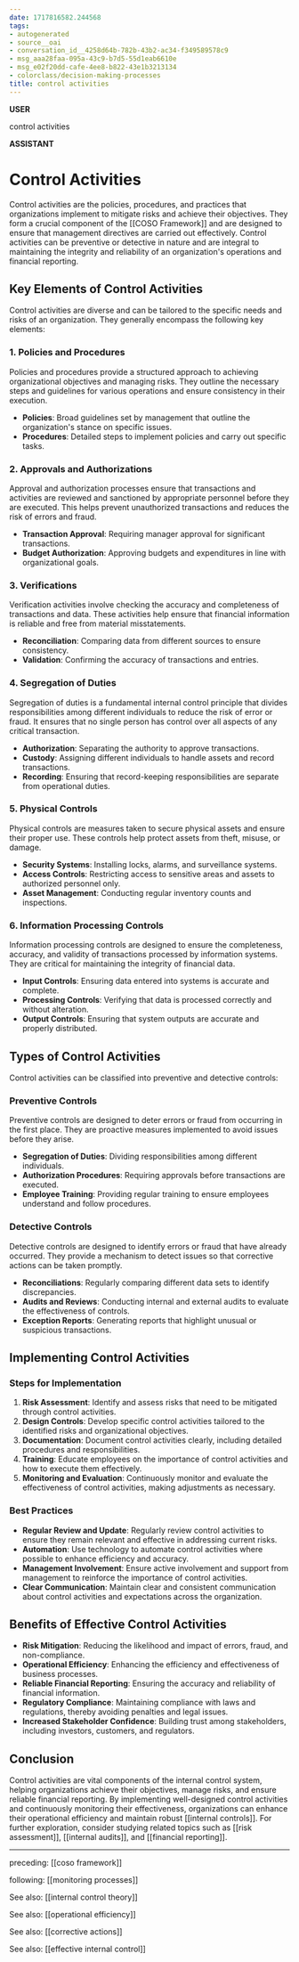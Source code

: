 ```yaml
---
date: 1717816582.244568
tags:
- autogenerated
- source__oai
- conversation_id__4258d64b-782b-43b2-ac34-f349589578c9
- msg_aaa28faa-095a-43c9-b7d5-55d1eab6610e
- msg_e02f20dd-cafe-4ee8-b822-43e1b3213134
- colorclass/decision-making-processes
title: control activities
---
```


**USER**

control activities


**ASSISTANT**

# Control Activities

Control activities are the policies, procedures, and practices that organizations implement to mitigate risks and achieve their objectives. They form a crucial component of the [[COSO Framework]] and are designed to ensure that management directives are carried out effectively. Control activities can be preventive or detective in nature and are integral to maintaining the integrity and reliability of an organization's operations and financial reporting.

## Key Elements of Control Activities

Control activities are diverse and can be tailored to the specific needs and risks of an organization. They generally encompass the following key elements:

### 1. Policies and Procedures

Policies and procedures provide a structured approach to achieving organizational objectives and managing risks. They outline the necessary steps and guidelines for various operations and ensure consistency in their execution.

- **Policies**: Broad guidelines set by management that outline the organization's stance on specific issues.
- **Procedures**: Detailed steps to implement policies and carry out specific tasks.

### 2. Approvals and Authorizations

Approval and authorization processes ensure that transactions and activities are reviewed and sanctioned by appropriate personnel before they are executed. This helps prevent unauthorized transactions and reduces the risk of errors and fraud.

- **Transaction Approval**: Requiring manager approval for significant transactions.
- **Budget Authorization**: Approving budgets and expenditures in line with organizational goals.

### 3. Verifications

Verification activities involve checking the accuracy and completeness of transactions and data. These activities help ensure that financial information is reliable and free from material misstatements.

- **Reconciliation**: Comparing data from different sources to ensure consistency.
- **Validation**: Confirming the accuracy of transactions and entries.

### 4. Segregation of Duties

Segregation of duties is a fundamental internal control principle that divides responsibilities among different individuals to reduce the risk of error or fraud. It ensures that no single person has control over all aspects of any critical transaction.

- **Authorization**: Separating the authority to approve transactions.
- **Custody**: Assigning different individuals to handle assets and record transactions.
- **Recording**: Ensuring that record-keeping responsibilities are separate from operational duties.

### 5. Physical Controls

Physical controls are measures taken to secure physical assets and ensure their proper use. These controls help protect assets from theft, misuse, or damage.

- **Security Systems**: Installing locks, alarms, and surveillance systems.
- **Access Controls**: Restricting access to sensitive areas and assets to authorized personnel only.
- **Asset Management**: Conducting regular inventory counts and inspections.

### 6. Information Processing Controls

Information processing controls are designed to ensure the completeness, accuracy, and validity of transactions processed by information systems. They are critical for maintaining the integrity of financial data.

- **Input Controls**: Ensuring data entered into systems is accurate and complete.
- **Processing Controls**: Verifying that data is processed correctly and without alteration.
- **Output Controls**: Ensuring that system outputs are accurate and properly distributed.

## Types of Control Activities

Control activities can be classified into preventive and detective controls:

### Preventive Controls

Preventive controls are designed to deter errors or fraud from occurring in the first place. They are proactive measures implemented to avoid issues before they arise.

- **Segregation of Duties**: Dividing responsibilities among different individuals.
- **Authorization Procedures**: Requiring approvals before transactions are executed.
- **Employee Training**: Providing regular training to ensure employees understand and follow procedures.

### Detective Controls

Detective controls are designed to identify errors or fraud that have already occurred. They provide a mechanism to detect issues so that corrective actions can be taken promptly.

- **Reconciliations**: Regularly comparing different data sets to identify discrepancies.
- **Audits and Reviews**: Conducting internal and external audits to evaluate the effectiveness of controls.
- **Exception Reports**: Generating reports that highlight unusual or suspicious transactions.

## Implementing Control Activities

### Steps for Implementation

1. **Risk Assessment**: Identify and assess risks that need to be mitigated through control activities.
2. **Design Controls**: Develop specific control activities tailored to the identified risks and organizational objectives.
3. **Documentation**: Document control activities clearly, including detailed procedures and responsibilities.
4. **Training**: Educate employees on the importance of control activities and how to execute them effectively.
5. **Monitoring and Evaluation**: Continuously monitor and evaluate the effectiveness of control activities, making adjustments as necessary.

### Best Practices

- **Regular Review and Update**: Regularly review control activities to ensure they remain relevant and effective in addressing current risks.
- **Automation**: Use technology to automate control activities where possible to enhance efficiency and accuracy.
- **Management Involvement**: Ensure active involvement and support from management to reinforce the importance of control activities.
- **Clear Communication**: Maintain clear and consistent communication about control activities and expectations across the organization.

## Benefits of Effective Control Activities

- **Risk Mitigation**: Reducing the likelihood and impact of errors, fraud, and non-compliance.
- **Operational Efficiency**: Enhancing the efficiency and effectiveness of business processes.
- **Reliable Financial Reporting**: Ensuring the accuracy and reliability of financial information.
- **Regulatory Compliance**: Maintaining compliance with laws and regulations, thereby avoiding penalties and legal issues.
- **Increased Stakeholder Confidence**: Building trust among stakeholders, including investors, customers, and regulators.

## Conclusion

Control activities are vital components of the internal control system, helping organizations achieve their objectives, manage risks, and ensure reliable financial reporting. By implementing well-designed control activities and continuously monitoring their effectiveness, organizations can enhance their operational efficiency and maintain robust [[internal controls]]. For further exploration, consider studying related topics such as [[risk assessment]], [[internal audits]], and [[financial reporting]].


---

preceding: [[coso framework]]  


following: [[monitoring processes]]

See also: [[internal control theory]]


See also: [[operational efficiency]]


See also: [[corrective actions]]


See also: [[effective internal control]]